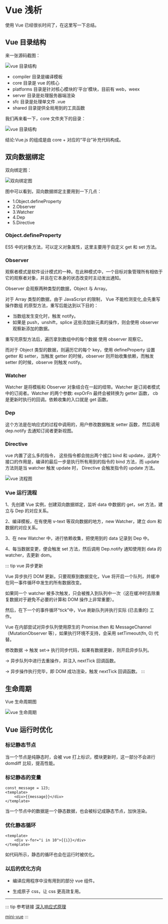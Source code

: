 # Vue 浅析

使用 Vue 已经很长时间了，在这里写一下总结。

## Vue 目录结构

来一张源码截图：

![vue 目录结构](/blog/vue-dir.png)

- compiler 目录是编译模板
- core 目录是 vue 的核心
- platforms 目录是针对核心模块的‘平台’模块，目前有 web，weex
- server 目录是处理服务器端渲染
- sfc 目录是处理单文件 .vue
- shared 目录提供全局用到的工具函数

我们再来看一下，core 文件夹下的目录：

![vue 目录结构](/blog/vue-platforms.png)

结论:Vue.js 的组成是由 core + 对应的“平台”补充代码构成。

## 双向数据绑定

双向绑定图：

![双向绑定图](/blog/vue-mvvm.png)

图中可以看到，双向数据绑定主要用到一下几点：

- 1.Object.defineProperty
- 2.Observer
- 3.Watcher
- 4.Dep
- 5.Directive

### Object.defineProperty

ES5 中的对象方法，可以定义对象属性，这里主要用于自定义 get 和 set 方法。

### Observer

观察者模式是软件设计模式的一种。在此种模式中，一个目标对象管理所有相依于它的观察者对象，并且在它本身的状态改变时主动发出通知。

Observer 会观察两种类型的数据，Object 与 Array。

对于 Array 类型的数据，由于 JavaScript 的限制， Vue 不能检测变化,会先重写操作数组 的原型方法，重写后能达到以下目的：

- 当数组发生变化时，触发 notify。
- 如果是 push，unshift，splice 这些添加新元素的操作，则会使用 observer 观察新添加的数据。

重写完原型方法后，遍历拿到数组中的每个数据 使用 observer 观察它。

而对于 Object 类型的数据，则遍历它的每个 key，使用 defineProperty 设置 getter 和 setter，当触发 getter 的时候，observer 则开始收集依赖，而触发 setter 的时候，observe 则触发 notify。

### Watcher

Watcher 是将模板和 Observer 对象结合在一起的纽带。Watcher 是订阅者模式中的订阅者。Watcher 的两个参数: expOrFn 最终会被转换为 getter 函数， cb 是更新时执行的回调。依赖收集的入口就是 get 函数。

### Dep

这个方法是在响应式的过程中调用的，用户修改数据触发 setter 函数，然后调用 dep.notify 去通知订阅者更新视图。

### Directive

vue 内置了这么多的指令， 这些指令都会抛出两个接口 bind 和 update，这两个接口的作用是，编译的最后一步是执行所有用到的指令的 bind 方法，而 update 方法则是当 watcher 触发 update 时， Directive 会触发指令的 update 方法。

![vue 流程图](/blog/vue-flow.png)

### Vue 运行流程

1、先创建 Vue 实例，创建双向数据绑定，监听 data 中数据的 get，set 方法，建立与 Dep 的对应关系。

2、编译模板，在有使用 v-text 等双向数据的地方，new Watcher，建立 dom 和数据的对应关系。

3、在 new Watcher 中，进行依赖收集，把使用到的 data 记录到 Dep 中。

4、每当数据变更，便会触发 set 方法，然后调用 Dep.notify 通知使用到 data 的 watcher，去更新 dom。

::: tip vue 异步更新

Vue 异步执行 DOM 更新。只要观察到数据变化，Vue 将开启一个队列，并缓冲在同一事件循环中发生的所有数据改变。

如果同一个 watcher 被多次触发，只会被推入到队列中一次（这在缓冲时去除重复数据对于避免不必要的计算和 DOM 操作上非常重要）。

然后，在下一个的事件循环“tick”中，Vue 刷新队列并执行实际 (已去重的) 工作。

Vue 在内部尝试对异步队列使用原生的 Promise.then 和 MessageChannel（MutationObserver 等），如果执行环境不支持，会采用 setTimeout(fn, 0) 代替。

修改数据 -> 触发 set-> 执行同步代码，如果有数据更新，则开启异步队列。

-> 异步队列中进行去重操作，并注入 nextTick 回调函数。

-> 异步操作执行完毕，即 DOM 成功渲染，触发 nextTick 回调函数。
:::

## 生命周期

Vue 生命周期图

![vue 生命周期](https://cn.vuejs.org/images/lifecycle.png)

## Vue 运行时优化

### 标记静态节点

当一个节点是纯静态时，会被 vue 打上标识，模块更新时，这一部分不会进行 domdiff 比较，提高性能。

### 标记静态的变量

```vue
const message = 123;
<template>
    <div>{{message}}</div>
</template>
```

当一个节点中的数据是一个静态数据，也会被标记成静态节点，加快渲染。

### 优化静态循环

```vue
<template>
    <div v-for="i in 10">{{i}}</div>
</template>
```

如代码所示，静态的循环也会在运行时被优化。

### 以后的优化方向

- 编译应用程序中没有用到的部分 vue 组件。

- 生成原子 css，让 css 更高效复用。

---

::: tip 参考链接
[深入响应式原理](https://cn.vuejs.org/v2/guide/reactivity.html)

[mini-vue](https://github.com/yhlben/mini-vue)
:::
